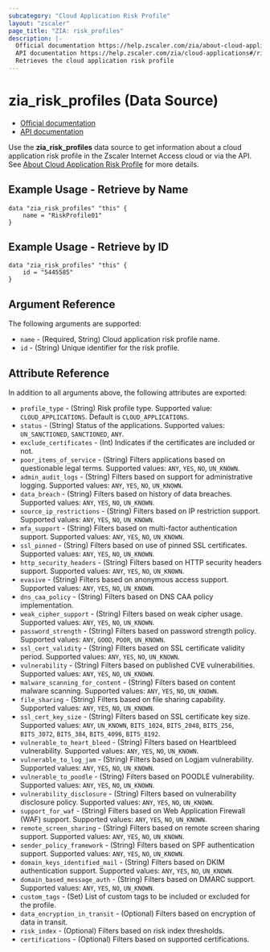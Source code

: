 ```yaml
---
subcategory: "Cloud Application Risk Profile"
layout: "zscaler"
page_title: "ZIA: risk_profiles"
description: |-
  Official documentation https://help.zscaler.com/zia/about-cloud-application-risk-profile
  API documentation https://help.zscaler.com/zia/cloud-applications#/riskProfiles-get
  Retrieves the cloud application risk profile
---
```


# zia_risk_profiles (Data Source)

* [Official documentation](https://help.zscaler.com/zia/about-cloud-application-risk-profile)
* [API documentation](https://help.zscaler.com/zia/cloud-applications#/riskProfiles-get)

Use the **zia_risk_profiles** data source to get information about a cloud application risk profile in the Zscaler Internet Access cloud or via the API.
See [About Cloud Application Risk Profile](https://help.zscaler.com/zia/about-cloud-application-risk-profile) for more details.

## Example Usage - Retrieve by Name

```hcl
data "zia_risk_profiles" "this" {
    name = "RiskProfile01"
}
```

## Example Usage - Retrieve by ID

```hcl
data "zia_risk_profiles" "this" {
    id = "5445585"
}
```

## Argument Reference

The following arguments are supported:

* `name` - (Required, String) Cloud application risk profile name.
* `id` - (String) Unique identifier for the risk profile.

## Attribute Reference

In addition to all arguments above, the following attributes are exported:

* `profile_type` - (String) Risk profile type. Supported value: `CLOUD_APPLICATIONS`. Default is `CLOUD_APPLICATIONS`.
* `status` - (String) Status of the applications. Supported values: `UN_SANCTIONED`, `SANCTIONED`, `ANY`.
* `exclude_certificates` - (Int) Indicates if the certificates are included or not.
* `poor_items_of_service` - (String) Filters applications based on questionable legal terms. Supported values: `ANY`, `YES`, `NO`, `UN_KNOWN`.
* `admin_audit_logs` - (String) Filters based on support for administrative logging. Supported values: `ANY`, `YES`, `NO`, `UN_KNOWN`.
* `data_breach` - (String) Filters based on history of data breaches. Supported values: `ANY`, `YES`, `NO`, `UN_KNOWN`.
* `source_ip_restrictions` - (String) Filters based on IP restriction support. Supported values: `ANY`, `YES`, `NO`, `UN_KNOWN`.
* `mfa_support` - (String) Filters based on multi-factor authentication support. Supported values: `ANY`, `YES`, `NO`, `UN_KNOWN`.
* `ssl_pinned` - (String) Filters based on use of pinned SSL certificates. Supported values: `ANY`, `YES`, `NO`, `UN_KNOWN`.
* `http_security_headers` - (String) Filters based on HTTP security headers support. Supported values: `ANY`, `YES`, `NO`, `UN_KNOWN`.
* `evasive` - (String) Filters based on anonymous access support. Supported values: `ANY`, `YES`, `NO`, `UN_KNOWN`.
* `dns_caa_policy` - (String) Filters based on DNS CAA policy implementation.
* `weak_cipher_support` - (String) Filters based on weak cipher usage. Supported values: `ANY`, `YES`, `NO`, `UN_KNOWN`.
* `password_strength` - (String) Filters based on password strength policy. Supported values: `ANY`, `GOOD`, `POOR`, `UN_KNOWN`.
* `ssl_cert_validity` - (String) Filters based on SSL certificate validity period. Supported values: `ANY`, `YES`, `NO`, `UN_KNOWN`.
* `vulnerability` - (String) Filters based on published CVE vulnerabilities. Supported values: `ANY`, `YES`, `NO`, `UN_KNOWN`.
* `malware_scanning_for_content` - (String) Filters based on content malware scanning. Supported values: `ANY`, `YES`, `NO`, `UN_KNOWN`.
* `file_sharing` - (String) Filters based on file sharing capability. Supported values: `ANY`, `YES`, `NO`, `UN_KNOWN`.
* `ssl_cert_key_size` - (String) Filters based on SSL certificate key size. Supported values: `ANY`, `UN_KNOWN`, `BITS_1024`, `BITS_2048`, `BITS_256`, `BITS_3072`, `BITS_384`, `BITS_4096`, `BITS_8192`.
* `vulnerable_to_heart_bleed` - (String) Filters based on Heartbleed vulnerability. Supported values: `ANY`, `YES`, `NO`, `UN_KNOWN`.
* `vulnerable_to_log_jam` - (String) Filters based on Logjam vulnerability. Supported values: `ANY`, `YES`, `NO`, `UN_KNOWN`.
* `vulnerable_to_poodle` - (String) Filters based on POODLE vulnerability. Supported values: `ANY`, `YES`, `NO`, `UN_KNOWN`.
* `vulnerability_disclosure` - (String) Filters based on vulnerability disclosure policy. Supported values: `ANY`, `YES`, `NO`, `UN_KNOWN`.
* `support_for_waf` - (String) Filters based on Web Application Firewall (WAF) support. Supported values: `ANY`, `YES`, `NO`, `UN_KNOWN`.
* `remote_screen_sharing` - (String) Filters based on remote screen sharing support. Supported values: `ANY`, `YES`, `NO`, `UN_KNOWN`.
* `sender_policy_framework` - (String) Filters based on SPF authentication support. Supported values: `ANY`, `YES`, `NO`, `UN_KNOWN`.
* `domain_keys_identified_mail` - (String) Filters based on DKIM authentication support. Supported values: `ANY`, `YES`, `NO`, `UN_KNOWN`.
* `domain_based_message_auth` - (String) Filters based on DMARC support. Supported values: `ANY`, `YES`, `NO`, `UN_KNOWN`.
* `custom_tags` - (Set) List of custom tags to be included or excluded for the profile.
* `data_encryption_in_transit` - (Optional) Filters based on encryption of data in transit.
* `risk_index` - (Optional) Filters based on risk index thresholds.
* `certifications` - (Optional) Filters based on supported certifications.
